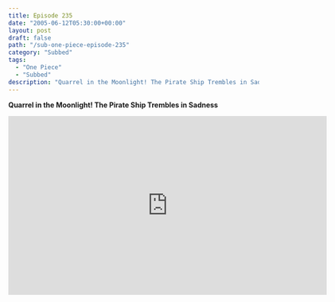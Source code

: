 ```yaml
---
title: Episode 235
date: "2005-06-12T05:30:00+00:00"
layout: post
draft: false
path: "/sub-one-piece-episode-235"
category: "Subbed"
tags:
  - "One Piece"
  - "Subbed"
description: "Quarrel in the Moonlight! The Pirate Ship Trembles in Sadness"
---
```


**Quarrel in the Moonlight! The Pirate Ship Trembles in Sadness**

<iframe width="640" height="360" src="https://www.rapidvideo.com/e/FXQH13BG46" frameborder="0" marginwidth=0 marginheight=0 scrolling=no allowfullscreen></iframe>

